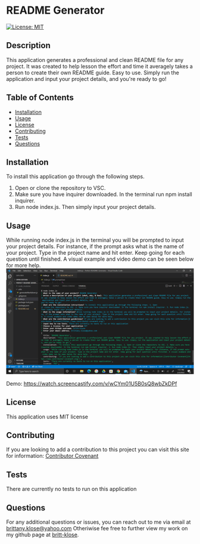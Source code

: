# README Generator
[![License: MIT](https://img.shields.io/badge/License-MIT-yellow.svg)](https://opensource.org/licenses/MIT)

  ## Description
This application generates a professional and clean README file for any project. It was created to help lesson the effort and time it averagely takes a person to create their own README guide. Easy to use. Simply run the application and input your project details, and you're ready to go!

  ## Table of Contents

* [Installation](#installation)
* [Usage](#usage)
* [License](#license)
* [Contributing](#contributing)
* [Tests](#tests)
* [Questions](#questions)

## Installation
To install this application go through the following steps. 
1. Open or clone the repository to VSC. 
2. Make sure you have inquirer downloaded. In the terminal run npm install inquirer. 
3. Run node index.js. Then simply input your project details.

## Usage
While running node index.js in the terminal you will be prompted to input your project details. For instance, if the prompt asks what is the name of your project. Type in the project name and hit enter. Keep going for each question until finished. A visual example and video demo can be seen below for more help. 
![alt text](media/2022-02-03.png) 

Demo: https://watch.screencastify.com/v/wCYm01U5B0sQ8wbZkDPf

## License
This application uses MIT license 

## Contributing
If you are looking to add a contribution to this project you can visit this site for information: [Contributor Covenant](https://www.contributor-covenant.org/)

## Tests
There are currently no tests to run on this application

## Questions

For any additional questions or issues, you can reach out to me 
via email at brittany.klose@yahoo.com
Otheriwise fee free to further view my work on my github page at [britt-klose](https://github.com/britt-klose/).
